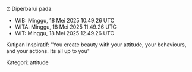 ⏰ Diperbarui pada:
- WIB: Minggu, 18 Mei 2025 10.49.26 UTC
- WITA: Minggu, 18 Mei 2025 11.49.26 UTC
- WIT: Minggu, 18 Mei 2025 12.49.26 UTC

Kutipan Inspiratif:
"You create beauty with your attitude, your behaviours, and your actions. Its all up to you"


Kategori: attitude

